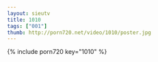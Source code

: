 ```yaml
--- 
layout: sieutv
title: 1010
tags: ["001"]
thumb: http://porn720.net/video/1010/poster.jpg
---
```

{% include porn720 key="1010" %} 
